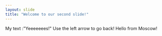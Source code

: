 ```yaml
---
layout: slide
title: "Welcome to our second slide!"
---
```

My text :"Yeeeeeees!"
Use the left arrow to go back!
Hello from Moscow!
